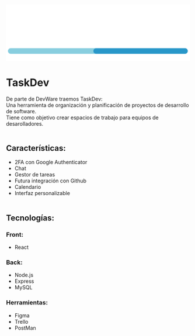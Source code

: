 <img src="src/img/devware_logo.png" alt="DaveWare logo">

# TaskDev
De parte de DevWare traemos TaskDev:<br>
Una herramienta de organización y planificación de proyectos de desarrollo de software.<br> 
Tiene como objetivo crear espacios de trabajo para equipos de desarolladores.<br><br>

## Características:
- 2FA con Google Authenticator
- Chat
- Gestor de tareas
- Futura integración con Github
- Calendario
- Interfaz personalizable
<br><br>

## Tecnologías:

### Front:
- React

### Back:
- Node.js
- Express
- MySQL

### Herramientas:
- Figma
- Trello
- PostMan
